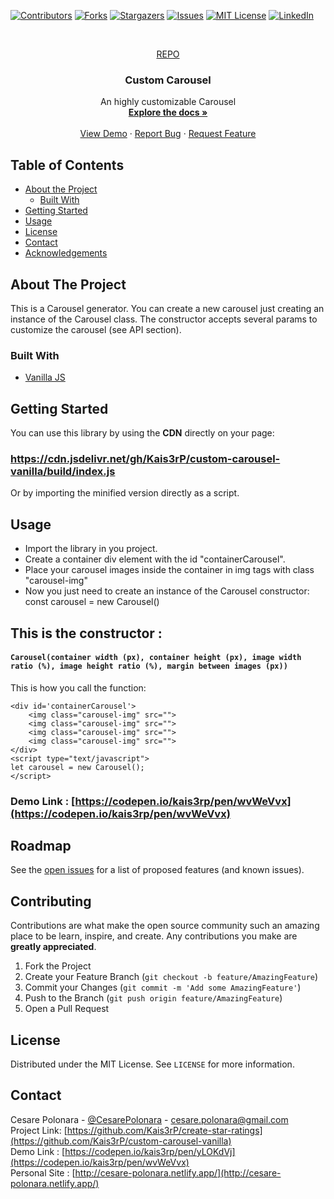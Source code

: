 
[![Contributors][contributors-shield]][contributors-url]
[![Forks][forks-shield]][forks-url]
[![Stargazers][stars-shield]][stars-url]
[![Issues][issues-shield]][issues-url]
[![MIT License][license-shield]][license-url]
[![LinkedIn][linkedin-shield]][linkedin-url]



<!-- PROJECT LOGO -->
<br />
<p align="center">
  <a href="https://github.com/Kais3rP/custom-carousel-vanilla">
  REPO
  </a>

  <h3 align="center">Custom Carousel</h3>

  <p align="center">
    An highly customizable Carousel
    <br />
    <a href="https://github.com/Kais3rP/custom-carousel-vanilla"><strong>Explore the docs »</strong></a>
    <br />
    <br />
    <a href="https://codepen.io/kais3rp/pen/wvWeVvx" target="_blank">View Demo</a>
    ·
    <a href="https://github.com/Kais3rP/custom-carousel-vanilla/issues">Report Bug</a>
    ·
    <a href="https://github.com/Kais3rP/custom-carousel-vanilla/issues">Request Feature</a>
  </p>
</p>



<!-- TABLE OF CONTENTS -->
## Table of Contents

* [About the Project](#about-the-project)
  * [Built With](#built-with)
* [Getting Started](#getting-started)
* [Usage](#usage)
* [License](#license)
* [Contact](#contact)
* [Acknowledgements](#acknowledgements)



<!-- ABOUT THE PROJECT -->
## About The Project


This is a Carousel generator. 
You can create a new carousel just creating an instance of the Carousel class.
The constructor accepts several params to customize the carousel (see API section).

### Built With

* [Vanilla JS]()


<!-- GETTING STARTED -->
## Getting Started

You can use this library by using the **CDN**  directly on your page: 
### https://cdn.jsdelivr.net/gh/Kais3rP/custom-carousel-vanilla/build/index.js

Or by importing the minified version directly as a script.

<!-- USAGE EXAMPLES -->
## Usage

* Import the library in you project.
* Create a container div element with the id "containerCarousel".
* Place your carousel images inside the container in img tags with class "carousel-img"
* Now you just need to create an instance of the Carousel constructor: const carousel = new Carousel()

## This is the constructor : 
#### ```Carousel(container width (px), container height (px), image width ratio (%), image height ratio (%), margin between images (px))```
This is how you call the function:

```
<div id='containerCarousel'>
    <img class="carousel-img" src="">
    <img class="carousel-img" src="">
    <img class="carousel-img" src="">
    <img class="carousel-img" src="">
</div>
<script type="text/javascript"> 
let carousel = new Carousel();
</script>

```
### Demo Link : [https://codepen.io/kais3rp/pen/wvWeVvx](https://codepen.io/kais3rp/pen/wvWeVvx)



<!-- ROADMAP -->
## Roadmap

See the [open issues](https://github.com/Kais3rP/custom-carousel-vanilla/issues) for a list of proposed features (and known issues).



<!-- CONTRIBUTING -->
## Contributing

Contributions are what make the open source community such an amazing place to be learn, inspire, and create. Any contributions you make are **greatly appreciated**.

1. Fork the Project
2. Create your Feature Branch (`git checkout -b feature/AmazingFeature`)
3. Commit your Changes (`git commit -m 'Add some AmazingFeature'`)
4. Push to the Branch (`git push origin feature/AmazingFeature`)
5. Open a Pull Request



<!-- LICENSE -->
## License

Distributed under the MIT License. See `LICENSE` for more information.



<!-- CONTACT -->
## Contact

Cesare Polonara - [@CesarePolonara](https://twitter.com/CesarePolonara) - cesare.polonara@gmail.com<br>
Project Link: [https://github.com/Kais3rP/create-star-ratings](https://github.com/Kais3rP/custom-carousel-vanilla)<br>
Demo Link : [https://codepen.io/kais3rp/pen/yLOKdVj](https://codepen.io/kais3rp/pen/wvWeVvx)<br>
Personal Site : [http://cesare-polonara.netlify.app/](http://cesare-polonara.netlify.app/)

<!-- MARKDOWN LINKS & IMAGES -->
<!-- https://www.markdownguide.org/basic-syntax/#reference-style-links -->
[contributors-shield]: https://img.shields.io/github/contributors/Kais3rP/repo.svg?style=flat-square
[contributors-url]: https://github.com/Kais3rP/repo/graphs/contributors
[forks-shield]: https://img.shields.io/github/forks/Kais3rP/repo.svg?style=flat-square
[forks-url]: https://github.com/Kais3rP/repo/network/members
[stars-shield]: https://img.shields.io/github/stars/Kais3rP/repo.svg?style=flat-square
[stars-url]: https://github.com/Kais3rP/repo/stargazers
[issues-shield]: https://img.shields.io/github/issues/Kais3rP/repo.svg?style=flat-square
[issues-url]: https://github.com/Kais3rP/repo/issues
[license-shield]: https://img.shields.io/github/license/Kais3rP/repo.svg?style=flat-square
[license-url]: https://github.com/Kais3rP/repo/blob/master/LICENSE.txt
[linkedin-shield]: https://img.shields.io/badge/-LinkedIn-black.svg?style=flat-square&logo=linkedin&colorB=555
[linkedin-url]: https://linkedin.com/in/cesare-polonara-12b7138b
[product-screenshot]: images/screenshot.png